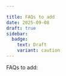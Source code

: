```yaml
---

title: FAQs to add
date: 2025-09-08
draft: true
sidebar:
  badge:
    text: Draft
    variant: caution
---
```


FAQs to add:
